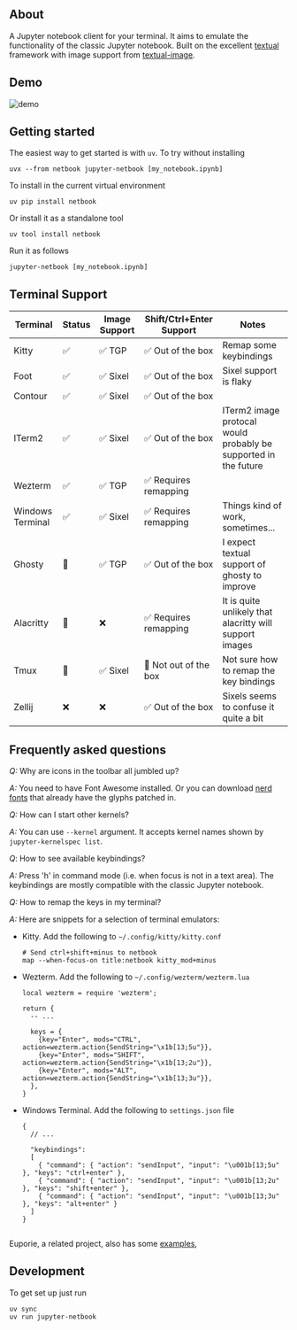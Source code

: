 ## About

A Jupyter notebook client for your terminal. 
It aims to emulate the functionality of the classic Jupyter notebook.
Built on the excellent [textual](https://github.com/Textualize/textual) framework with image support from [textual-image](https://github.com/lnqs/textual-image).

## Demo

![demo](./docs/images/demo.gif)

## Getting started

The easiest way to get started is with `uv`. To try without installing
```
uvx --from netbook jupyter-netbook [my_notebook.ipynb]
```

To install in the current virtual environment
```
uv pip install netbook
```

Or install it as a standalone tool
```
uv tool install netbook
```

Run it as follows
```
jupyter-netbook [my_notebook.ipynb]
```

## Terminal Support

| Terminal         | Status  | Image Support | Shift/Ctrl+Enter Support | Notes |
|------------------|---------|---------------|--------------------------|-------|
| Kitty            | ✅      | ✅ TGP        | ✅ Out of the box        | Remap some keybindings |
| Foot             | ✅      | ✅ Sixel      | ✅ Out of the box        | Sixel support is flaky |
| Contour          | ✅      | ✅ Sixel      | ✅ Out of the box        |       |
| ITerm2           | ✅      | ✅ Sixel      | ✅ Out of the box        | ITerm2 image protocal would probably be supported in the future |
| Wezterm          | ✅      | ✅ TGP        | ✅ Requires remapping    |       |
| Windows Terminal | ✅      | ✅ Sixel      | ✅ Requires remapping    | Things kind of work, sometimes... | 
| Ghosty           | 🤷      | ✅ TGP        | ✅ Out of the box        | I expect textual support of ghosty to improve |
| Alacritty        | 🤷      | ❌            | ✅ Requires remapping    | It is quite unlikely that alacritty will support images |
| Tmux             | 🤷      | ✅ Sixel      | 🤷 Not out of the box    | Not sure how to remap the key bindings |
| Zellij           | ❌      | ❌            | ✅ Out of the box        | Sixels seems to confuse it quite a bit

## Frequently asked questions

*Q:* Why are icons in the toolbar all jumbled up?

*A:* You need to have Font Awesome installed. Or you can download [nerd fonts](https://www.nerdfonts.com/) that already have the glyphs patched in.

*Q:* How can I start other kernels?

*A:* You can use `--kernel` argument. It accepts kernel names shown by `jupyter-kernelspec list`.

*Q*: How to see available keybindings?

*A:* Press 'h' in command mode (i.e. when focus is not in a text area). The keybindings are mostly compatible with the classic Jupyter notebook.

*Q:* How to remap the keys in my terminal?

*A:* Here are snippets for a selection of terminal emulators:

  - Kitty. Add the following to `~/.config/kitty/kitty.conf`
    ```
    # Send ctrl+shift+minus to netbook
    map --when-focus-on title:netbook kitty_mod+minus
    ```
  
  - Wezterm. Add the following to `~/.config/wezterm/wezterm.lua`
    ```
    local wezterm = require 'wezterm';

    return {
      -- ...

      keys = {
        {key="Enter", mods="CTRL", action=wezterm.action{SendString="\x1b[13;5u"}},
        {key="Enter", mods="SHIFT", action=wezterm.action{SendString="\x1b[13;2u"}},
        {key="Enter", mods="ALT", action=wezterm.action{SendString="\x1b[13;3u"}},
      },
    }
    ```
  - Windows Terminal. Add the following to `settings.json` file
    ```
    {
      // ...

      "keybindings":
      [
        { "command": { "action": "sendInput", "input": "\u001b[13;5u" }, "keys": "ctrl+enter" },
        { "command": { "action": "sendInput", "input": "\u001b[13;2u" }, "keys": "shift+enter" },
        { "command": { "action": "sendInput", "input": "\u001b[13;3u" }, "keys": "alt+enter" }
      ]
    }


Euporie, a related project, also has some [examples](https://euporie.readthedocs.io/en/latest/pages/keybindings.html),

## Development

To get set up just run
```
uv sync
uv run jupyter-netbook
```
